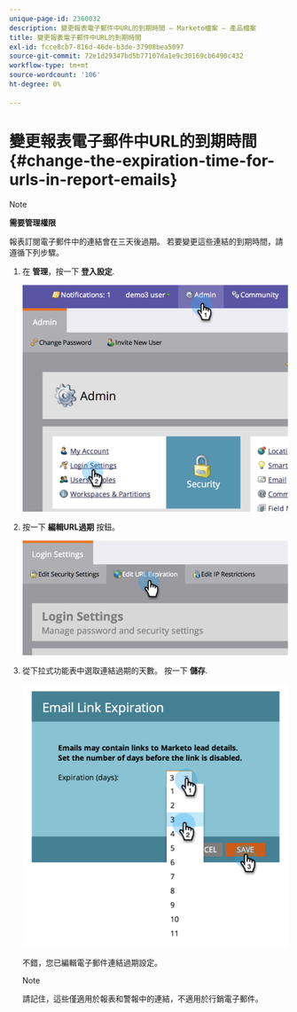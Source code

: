 ```yaml
---
unique-page-id: 2360032
description: 變更報表電子郵件中URL的到期時間 — Marketo檔案 — 產品檔案
title: 變更報表電子郵件中URL的到期時間
exl-id: fcce8cb7-816d-46de-b3de-37908bea5097
source-git-commit: 72e1d29347bd5b77107da1e9c30169cb6490c432
workflow-type: tm+mt
source-wordcount: '106'
ht-degree: 0%

---
```


# 變更報表電子郵件中URL的到期時間 {#change-the-expiration-time-for-urls-in-report-emails}

>[!NOTE]
>
>**需要管理權限**

報表訂閱電子郵件中的連結會在三天後過期。 若要變更這些連結的到期時間，請遵循下列步驟。

1. 在 **管理**，按一下 **登入設定**.

   ![](assets/image2014-9-16-14-3a44-3a57.png)

1. 按一下 **編輯URL過期** 按鈕。

   ![](assets/image2014-9-16-14-3a45-3a1.png)

1. 從下拉式功能表中選取連結過期的天數。 按一下 **儲存**.

   ![](assets/image2014-9-16-14-3a45-3a5.png)

   不錯，您已編輯電子郵件連結過期設定。

   >[!NOTE]
   >
   >請記住，這些僅適用於報表和警報中的連結，不適用於行銷電子郵件。
